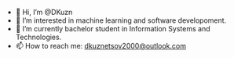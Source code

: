 - 👋 Hi, I’m @DKuzn
- 👀 I’m interested in machine learning and software developoment.
- 🌱 I’m currently bachelor student in Information Systems and Technologies.
- 📫 How to reach me: dkuznetsov2000@outlook.com

<!---
DKuzn/DKuzn is a ✨ special ✨ repository because its `README.md` (this file) appears on your GitHub profile.
You can click the Preview link to take a look at your changes.
--->
